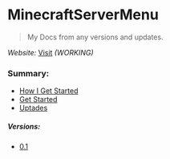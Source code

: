 # MinecraftServerMenu
> My Docs from any versions and updates.

*Website:* [Visit](https://gabrielramires.github.io/MinecraftServerMenu) *(WORKING)*

### Summary:
- <a href="">How I Get Started</a>
- <a href="">Get Started</a>
- <a href="Updates.md">Uptades</a>
##### Versions:
- <a href="Versions.md#01">0.1</a>
